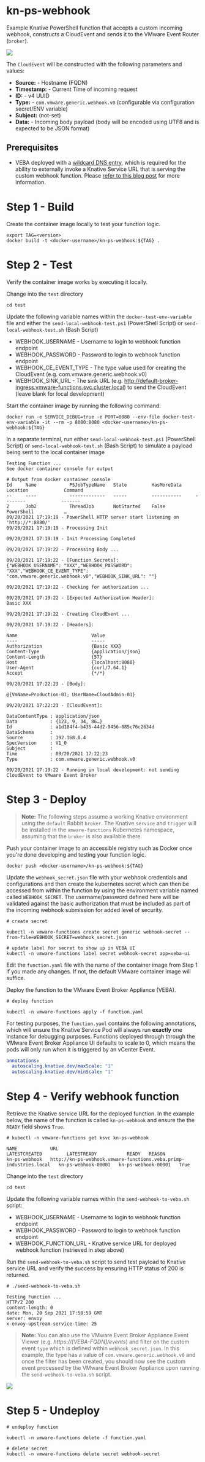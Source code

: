 # kn-ps-webhook
Example Knative PowerShell function that accepts a custom incoming webhook, constructs a CloudEvent and sends it to the VMware Event Router (`broker`).

![](screenshots/screenshot-01.png)

The `CloudEvent` will be constructed with the following parameters and values:

* **Source:** - Hostname (FQDN)
* **Timestamp:** - Current Time of incoming request
* **ID:** - v4 UUID
* **Type:** - `com.vmware.generic.webhook.v0` (configurable via configuration secret/ENV variable)
* **Subject:** (not-set)
* **Data:** - Incoming body payload (body will be encoded using UTF8 and is expected to be JSON format)

## Prerequisites

* VEBA deployed with a [wildcard DNS entry](https://en.wikipedia.org/wiki/Wildcard_DNS_record), which is required for the ability to externally invoke a Knative Service URL that is serving the custom webhook function. Please [refer to this blog post](https://williamlam.com/2021/09/custom-webhook-function-to-publish-events-into-vmware-event-broker-appliance-veba.html) for more information.


# Step 1 - Build

Create the container image locally to test your function logic.

```console
export TAG=<version>
docker build -t <docker-username>/kn-ps-webhook:${TAG} .
```

# Step 2 - Test

Verify the container image works by executing it locally.

Change into the `test` directory
```console
cd test
```

Update the following variable names within the `docker-test-env-variable` file and either the `send-local-webhook-test.ps1` (PowerShell Script) or `send-local-webhook-test.sh` (Bash Script)

* WEBHOOK_USERNAME - Username to login to webhook function endpoint
* WEBHOOK_PASSWORD - Password to login to webhook function endpoint
* WEBHOOK_CE_EVENT_TYPE - The type value used for creating the CloudEvent (e.g. com.vmware.generic.webhook.v0)
* WEBHOOK_SINK_URL - The sink URL (e.g. http://default-broker-ingress.vmware-functions.svc.cluster.local) to send the CloudEvent (leave blank for local development)

Start the container image by running the following command:

```console
docker run -e SERVICE_DEBUG=true -e PORT=8080 --env-file docker-test-env-variable -it --rm -p 8080:8080 <docker-username>/kn-ps-webhook:${TAG}
```

In a separate terminal, run either `send-local-webhook-test.ps1` (PowerShell Script) or `send-local-webhook-test.sh` (Bash Script) to simulate a payload being sent to the local container image

```console
Testing Function ...
See docker container console for output

# Output from docker container console
Id     Name            PSJobTypeName   State         HasMoreData     Location             Command
--     ----            -------------   -----         -----------     --------             -------
2      Job2            ThreadJob       NotStarted    False           PowerShell           …
09/20/2021 17:19:19 - PowerShell HTTP server start listening on 'http://*:8080/'
09/20/2021 17:19:19 - Processing Init

09/20/2021 17:19:19 - Init Processing Completed

09/20/2021 17:19:22 - Processing Body ...

09/20/2021 17:19:22 - [Function Secrets]:
{"WEBHOOK_USERNAME": "XXX","WEBHOOK_PASSWORD": "XXX","WEBHOOK_CE_EVENT_TYPE": "com.vmware.generic.webhook.v0","WEBHOOK_SINK_URL": ""}

09/20/2021 17:19:22 - Checking for authorization ...

09/20/2021 17:19:22 - [Expected Authorization Header]:
Basic XXX

09/20/2021 17:19:22 - Creating CloudEvent ...

09/20/2021 17:19:22 - [Headers]:

Name                           Value
----                           -----
Authorization                  {Basic XXX}
Content-Type                   {application/json}
Content-Length                 {57}
Host                           {localhost:8080}
User-Agent                     {curl/7.64.1}
Accept                         {*/*}

09/20/2021 17:22:23 - [Body]:

@{VmName=Production-01; UserName=CloudAdmin-01}

09/20/2021 17:22:23 - [CloudEvent]:

DataContentType : application/json
Data            : {123, 9, 34, 86…}
Id              : a1d184f4-b435-44d2-9456-085c76c2634d
DataSchema      :
Source          : 192.168.0.4
SpecVersion     : V1_0
Subject         :
Time            : 09/20/2021 17:22:23
Type            : com.vmware.generic.webhook.v0

09/20/2021 17:19:22 - Running in local development: not sending CloudEvent to VMware Event Broker
```

# Step 3 - Deploy

> **Note:** The following steps assume a working Knative environment using the
`default` Rabbit `broker`. The Knative `service` and `trigger` will be installed in the
`vmware-functions` Kubernetes namespace, assuming that the `broker` is also available there.

Push your container image to an accessible registry such as Docker once you're done developing and testing your function logic.

```console
docker push <docker-username>/kn-ps-webhook:${TAG}
```

Update the `webhook_secret.json` file with your webhook credentials and configurations and then create the kubernetes secret which can then be accessed from within the function by using the environment variable named called `WEBHOOK_SECRET`. The username/password defined here will be validated against the basic authorization that must be included as part of the incoming webhook submission for added level of security.

```console
# create secret

kubectl -n vmware-functions create secret generic webhook-secret --from-file=WEBHOOK_SECRET=webhook_secret.json

# update label for secret to show up in VEBA UI
kubectl -n vmware-functions label secret webhook-secret app=veba-ui
```

Edit the `function.yaml` file with the name of the container image from Step 1 if you made any changes. If not, the default VMware container image will suffice.

Deploy the function to the VMware Event Broker Appliance (VEBA).

```console
# deploy function

kubectl -n vmware-functions apply -f function.yaml
```

For testing purposes, the `function.yaml` contains the following annotations, which will ensure the Knative Service Pod will always run **exactly** one instance for debugging purposes. Functions deployed through through the VMware Event Broker Appliance UI defaults to scale to 0, which means the pods will only run when it is triggered by an vCenter Event.

```yaml
annotations:
  autoscaling.knative.dev/maxScale: "1"
  autoscaling.knative.dev/minScale: "1"
```

# Step 4 - Verify webhook function

Retrieve the Knative service URL for the deployed function. In the example below, the name of the function is called `kn-ps-webhook` and ensure the the `READY` field shows `True`.

```console
# kubectl -n vmware-functions get ksvc kn-ps-webhook

NAME            URL                                                                 LATESTCREATED         LATESTREADY           READY   REASON
kn-ps-webhook   http://kn-ps-webhook.vmware-functions.veba.primp-industries.local   kn-ps-webhook-00001   kn-ps-webhook-00001   True
```

Change into the `test` directory
```console
cd test
```

Update the following variable names within the `send-webhook-to-veba.sh` script:

* WEBHOOK_USERNAME - Username to login to webhook function endpoint
* WEBHOOK_PASSWORD - Password to login to webhook function endpoint
* WEBHOOK_FUNCTION_URL - Knative service URL for deployed webhook function (retrieved in step above)

Run the `send-webhook-to-veba.sh` script to send test payload to Knative service URL and verify the success by ensuring HTTP status of 200 is returned.

```console
# ./send-webhook-to-veba.sh

Testing Function ...
HTTP/2 200
content-length: 0
date: Mon, 20 Sep 2021 17:58:59 GMT
server: envoy
x-envoy-upstream-service-time: 25
```

> **Note:** You can also use the VMware Event Broker Appliance Event Viewer (e.g. *https://[VEBA-FQDN]/events*) and filter on the custom event `type` which is defined within `webhook_secret.json`. In this example, the type has a value of `com.vmware.generic.webhook.v0` and once the filter has been created, you should now see the custom event processed by the VMware Event Broker Appliance upon running the `send-webhook-to-veba.sh` script.

![](screenshots/screenshot-02.png)

# Step 5 - Undeploy

```console
# undeploy function

kubectl -n vmware-functions delete -f function.yaml

# delete secret
kubectl -n vmware-functions delete secret webhook-secret
```